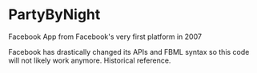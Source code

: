 PartyByNight
============

Facebook App from Facebook's very first platform in 2007

Facebook has drastically changed its APIs and FBML syntax so this code will not likely work anymore. Historical reference.
